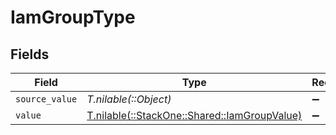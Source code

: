 # IamGroupType


## Fields

| Field                                                                                | Type                                                                                 | Required                                                                             | Description                                                                          | Example                                                                              |
| ------------------------------------------------------------------------------------ | ------------------------------------------------------------------------------------ | ------------------------------------------------------------------------------------ | ------------------------------------------------------------------------------------ | ------------------------------------------------------------------------------------ |
| `source_value`                                                                       | *T.nilable(::Object)*                                                                | :heavy_minus_sign:                                                                   | N/A                                                                                  |                                                                                      |
| `value`                                                                              | [T.nilable(::StackOne::Shared::IamGroupValue)](../../models/shared/iamgroupvalue.md) | :heavy_minus_sign:                                                                   | N/A                                                                                  | team                                                                                 |